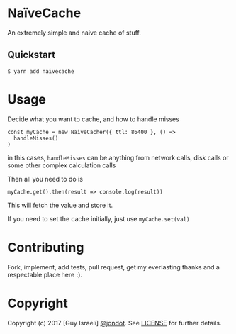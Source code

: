 # NaïveCache


An extremely simple and naive cache of stuff.


## Quickstart

```
$ yarn add naivecache
```

# Usage

Decide what you want to cache, and how to handle misses

```
const myCache = new NaiveCacher({ ttl: 86400 }, () =>
  handleMisses()
)
```

in this cases, `handleMisses` can be anything from network calls, disk calls or some other complex calculation calls

Then all you need to do is

```
myCache.get().then(result => console.log(result))
```

This will fetch the value and store it.

If you need to set the cache initially, just use `myCache.set(val)`

# Contributing

Fork, implement, add tests, pull request, get my everlasting thanks and a respectable place here :).

# Copyright

Copyright (c) 2017 [Guy Israeli] [@jondot](http://twitter.com/isguyra). See [LICENSE](LICENSE) for further details.